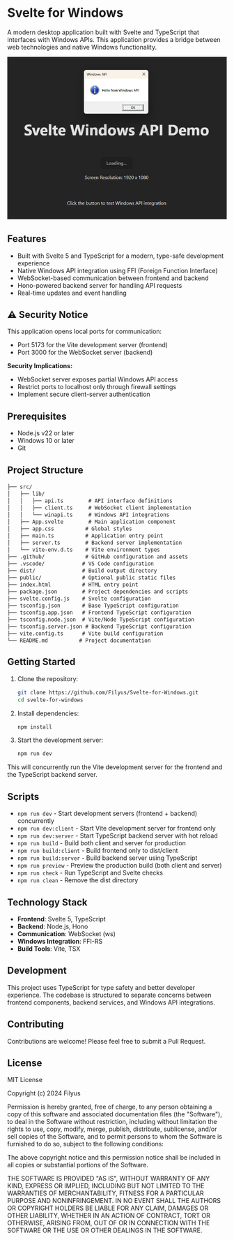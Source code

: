 # Svelte for Windows

A modern desktop application built with Svelte and TypeScript that interfaces with Windows APIs. This application provides a bridge between web technologies and native Windows functionality.

![Screenshot of Svelte for Windows](.github/images/screenshot.png)

## Features

- Built with Svelte 5 and TypeScript for a modern, type-safe development experience
- Native Windows API integration using FFI (Foreign Function Interface)
- WebSocket-based communication between frontend and backend
- Hono-powered backend server for handling API requests
- Real-time updates and event handling

## ⚠️ Security Notice

This application opens local ports for communication:

- Port 5173 for the Vite development server (frontend)
- Port 3000 for the WebSocket server (backend)

**Security Implications:**

- WebSocket server exposes partial Windows API access
- Restrict ports to localhost only through firewall settings
- Implement secure client-server authentication

## Prerequisites

- Node.js v22 or later
- Windows 10 or later
- Git

## Project Structure

```
├── src/
│   ├── lib/
│   │   ├── api.ts        # API interface definitions
│   │   ├── client.ts     # WebSocket client implementation
│   │   └── winapi.ts     # Windows API integrations
│   ├── App.svelte        # Main application component
│   ├── app.css          # Global styles
│   ├── main.ts          # Application entry point
│   ├── server.ts        # Backend server implementation
│   └── vite-env.d.ts    # Vite environment types
├── .github/             # GitHub configuration and assets
├── .vscode/            # VS Code configuration
├── dist/               # Build output directory
├── public/             # Optional public static files
├── index.html          # HTML entry point
├── package.json        # Project dependencies and scripts
├── svelte.config.js    # Svelte configuration
├── tsconfig.json       # Base TypeScript configuration
├── tsconfig.app.json   # Frontend TypeScript configuration
├── tsconfig.node.json  # Vite/Node TypeScript configuration
├── tsconfig.server.json # Backend TypeScript configuration
├── vite.config.ts      # Vite build configuration
└── README.md          # Project documentation
```

## Getting Started

1. Clone the repository:

   ```bash
   git clone https://github.com/Filyus/Svelte-for-Windows.git
   cd svelte-for-windows
   ```
2. Install dependencies:

   ```bash
   npm install
   ```
3. Start the development server:

   ```bash
   npm run dev
   ```

This will concurrently run the Vite development server for the frontend and the TypeScript backend server.

## Scripts

- `npm run dev` - Start development servers (frontend + backend) concurrently
- `npm run dev:client` - Start Vite development server for frontend only
- `npm run dev:server` - Start TypeScript backend server with hot reload
- `npm run build` - Build both client and server for production
- `npm run build:client` - Build frontend only to dist/client
- `npm run build:server` - Build backend server using TypeScript
- `npm run preview` - Preview the production build (both client and server)
- `npm run check` - Run TypeScript and Svelte checks
- `npm run clean` - Remove the dist directory

## Technology Stack

- **Frontend**: Svelte 5, TypeScript
- **Backend**: Node.js, Hono
- **Communication**: WebSocket (ws)
- **Windows Integration**: FFI-RS
- **Build Tools**: Vite, TSX

## Development

This project uses TypeScript for type safety and better developer experience. The codebase is structured to separate concerns between frontend components, backend services, and Windows API integrations.

## Contributing

Contributions are welcome! Please feel free to submit a Pull Request.

## License

MIT License

Copyright (c) 2024 Filyus

Permission is hereby granted, free of charge, to any person obtaining a copy of this software and associated documentation files (the "Software"), to deal in the Software without restriction, including without limitation the rights to use, copy, modify, merge, publish, distribute, sublicense, and/or sell copies of the Software, and to permit persons to whom the Software is furnished to do so, subject to the following conditions:

The above copyright notice and this permission notice shall be included in all copies or substantial portions of the Software.

THE SOFTWARE IS PROVIDED "AS IS", WITHOUT WARRANTY OF ANY KIND, EXPRESS OR IMPLIED, INCLUDING BUT NOT LIMITED TO THE WARRANTIES OF MERCHANTABILITY, FITNESS FOR A PARTICULAR PURPOSE AND NONINFRINGEMENT. IN NO EVENT SHALL THE AUTHORS OR COPYRIGHT HOLDERS BE LIABLE FOR ANY CLAIM, DAMAGES OR OTHER LIABILITY, WHETHER IN AN ACTION OF CONTRACT, TORT OR OTHERWISE, ARISING FROM, OUT OF OR IN CONNECTION WITH THE SOFTWARE OR THE USE OR OTHER DEALINGS IN THE SOFTWARE.
